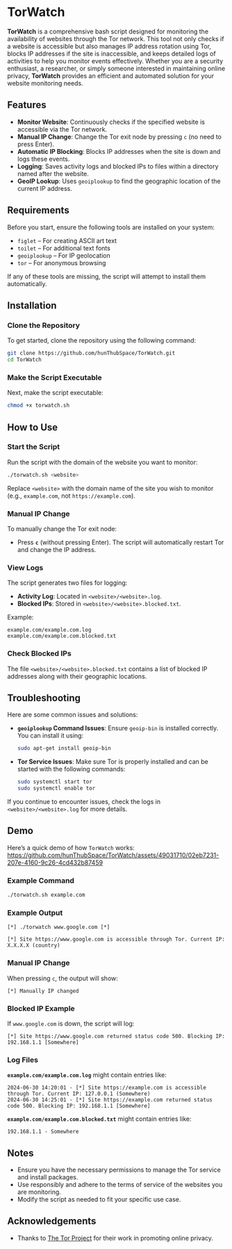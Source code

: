 # TorWatch

**TorWatch** is a comprehensive bash script designed for monitoring the availability of websites through the Tor network. This tool not only checks if a website is accessible but also manages IP address rotation using Tor, blocks IP addresses if the site is inaccessible, and keeps detailed logs of activities to help you monitor events effectively. Whether you are a security enthusiast, a researcher, or simply someone interested in maintaining online privacy, **TorWatch** provides an efficient and automated solution for your website monitoring needs.

## Features

- **Monitor Website**: Continuously checks if the specified website is accessible via the Tor network.
- **Manual IP Change**: Change the Tor exit node by pressing `c` (no need to press Enter).
- **Automatic IP Blocking**: Blocks IP addresses when the site is down and logs these events.
- **Logging**: Saves activity logs and blocked IPs to files within a directory named after the website.
- **GeoIP Lookup**: Uses `geoiplookup` to find the geographic location of the current IP address.

## Requirements

Before you start, ensure the following tools are installed on your system:

- `figlet` – For creating ASCII art text
- `toilet` – For additional text fonts
- `geoiplookup` – For IP geolocation
- `tor` – For anonymous browsing

If any of these tools are missing, the script will attempt to install them automatically.

## Installation

### Clone the Repository

To get started, clone the repository using the following command:

```bash
git clone https://github.com/hunThubSpace/TorWatch.git
cd TorWatch
```

### Make the Script Executable

Next, make the script executable:

```bash
chmod +x torwatch.sh
```

## How to Use

### Start the Script

Run the script with the domain of the website you want to monitor:

```bash
./torwatch.sh <website>
```

Replace `<website>` with the domain name of the site you wish to monitor (e.g., `example.com`, not `https://example.com`).

### Manual IP Change

To manually change the Tor exit node:

- Press **`c`** (without pressing Enter). The script will automatically restart Tor and change the IP address.

### View Logs

The script generates two files for logging:

- **Activity Log**: Located in `<website>/<website>.log`.
- **Blocked IPs**: Stored in `<website>/<website>.blocked.txt`.

Example:

```text
example.com/example.com.log
example.com/example.com.blocked.txt
```

### Check Blocked IPs

The file `<website>/<website>.blocked.txt` contains a list of blocked IP addresses along with their geographic locations.

## Troubleshooting

Here are some common issues and solutions:

- **`geoiplookup` Command Issues**: Ensure `geoip-bin` is installed correctly. You can install it using:

    ```bash
    sudo apt-get install geoip-bin
    ```

- **Tor Service Issues**: Make sure Tor is properly installed and can be started with the following commands:

    ```bash
    sudo systemctl start tor
    sudo systemctl enable tor
    ```

If you continue to encounter issues, check the logs in `<website>/<website>.log` for more details.

## Demo

Here’s a quick demo of how `TorWatch` works:
https://github.com/hunThubSpace/TorWatch/assets/49031710/02eb7231-207e-4160-9c26-4cd432b87459



### Example Command

```bash
./torwatch.sh example.com
```

### Example Output

```text
[*] ./torwatch www.google.com [*]

[*] Site https://www.google.com is accessible through Tor. Current IP: X.X.X.X (country)
```

### Manual IP Change

When pressing `c`, the output will show:

```text
[*] Manually IP changed
```

### Blocked IP Example

If `www.google.com` is down, the script will log:

```text
[*] Site https://www.google.com returned status code 500. Blocking IP: 192.168.1.1 [Somewhere]
```

### Log Files

**`example.com/example.com.log`** might contain entries like:

```text
2024-06-30 14:20:01 - [*] Site https://example.com is accessible through Tor. Current IP: 127.0.0.1 (Somewhere)
2024-06-30 14:25:01 - [*] Site https://example.com returned status code 500. Blocking IP: 192.168.1.1 [Somewhere]
```

**`example.com/example.com.blocked.txt`** might contain entries like:

```text
192.168.1.1 - Somewhere
```
## Notes

- Ensure you have the necessary permissions to manage the Tor service and install packages.
- Use responsibly and adhere to the terms of service of the websites you are monitoring.
- Modify the script as needed to fit your specific use case.

## Acknowledgements

- Thanks to [The Tor Project](https://www.torproject.org/) for their work in promoting online privacy.

